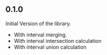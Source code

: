 ## 0.1.0

Initial Version of the library.

- With interval merging.
- With interval intersection calculation
- With interval union calculation

